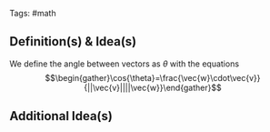 Tags: #math 
## Definition(s) & Idea(s)
We define the angle between vectors as $\theta$ with the equations$$\begin{gather}\cos{\theta}=\frac{\vec{w}\cdot\vec{v}}{||\vec{v}||||\vec{w}}\end{gather}$$ 
## Additional Idea(s)


